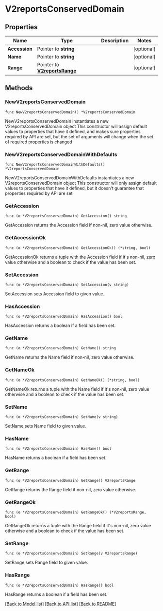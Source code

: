 # V2reportsConservedDomain

## Properties

Name | Type | Description | Notes
------------ | ------------- | ------------- | -------------
**Accession** | Pointer to **string** |  | [optional] 
**Name** | Pointer to **string** |  | [optional] 
**Range** | Pointer to [**V2reportsRange**](V2reportsRange.md) |  | [optional] 

## Methods

### NewV2reportsConservedDomain

`func NewV2reportsConservedDomain() *V2reportsConservedDomain`

NewV2reportsConservedDomain instantiates a new V2reportsConservedDomain object
This constructor will assign default values to properties that have it defined,
and makes sure properties required by API are set, but the set of arguments
will change when the set of required properties is changed

### NewV2reportsConservedDomainWithDefaults

`func NewV2reportsConservedDomainWithDefaults() *V2reportsConservedDomain`

NewV2reportsConservedDomainWithDefaults instantiates a new V2reportsConservedDomain object
This constructor will only assign default values to properties that have it defined,
but it doesn't guarantee that properties required by API are set

### GetAccession

`func (o *V2reportsConservedDomain) GetAccession() string`

GetAccession returns the Accession field if non-nil, zero value otherwise.

### GetAccessionOk

`func (o *V2reportsConservedDomain) GetAccessionOk() (*string, bool)`

GetAccessionOk returns a tuple with the Accession field if it's non-nil, zero value otherwise
and a boolean to check if the value has been set.

### SetAccession

`func (o *V2reportsConservedDomain) SetAccession(v string)`

SetAccession sets Accession field to given value.

### HasAccession

`func (o *V2reportsConservedDomain) HasAccession() bool`

HasAccession returns a boolean if a field has been set.

### GetName

`func (o *V2reportsConservedDomain) GetName() string`

GetName returns the Name field if non-nil, zero value otherwise.

### GetNameOk

`func (o *V2reportsConservedDomain) GetNameOk() (*string, bool)`

GetNameOk returns a tuple with the Name field if it's non-nil, zero value otherwise
and a boolean to check if the value has been set.

### SetName

`func (o *V2reportsConservedDomain) SetName(v string)`

SetName sets Name field to given value.

### HasName

`func (o *V2reportsConservedDomain) HasName() bool`

HasName returns a boolean if a field has been set.

### GetRange

`func (o *V2reportsConservedDomain) GetRange() V2reportsRange`

GetRange returns the Range field if non-nil, zero value otherwise.

### GetRangeOk

`func (o *V2reportsConservedDomain) GetRangeOk() (*V2reportsRange, bool)`

GetRangeOk returns a tuple with the Range field if it's non-nil, zero value otherwise
and a boolean to check if the value has been set.

### SetRange

`func (o *V2reportsConservedDomain) SetRange(v V2reportsRange)`

SetRange sets Range field to given value.

### HasRange

`func (o *V2reportsConservedDomain) HasRange() bool`

HasRange returns a boolean if a field has been set.


[[Back to Model list]](../README.md#documentation-for-models) [[Back to API list]](../README.md#documentation-for-api-endpoints) [[Back to README]](../README.md)


